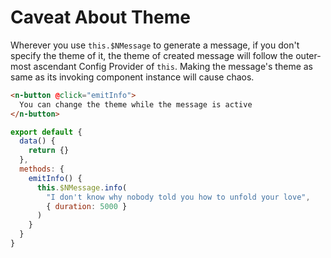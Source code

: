 # Caveat About Theme
Wherever you use `this.$NMessage` to generate a message, if you don't specify the theme of it, the theme of created message will follow the outer-most ascendant Config Provider of `this`. Making the message's theme as same as its invoking component instance will cause chaos.
```html
<n-button @click="emitInfo">
  You can change the theme while the message is active
</n-button>
```

```js
export default {
  data() {
    return {}
  },
  methods: {
    emitInfo() {
      this.$NMessage.info(
        "I don't know why nobody told you how to unfold your love",
        { duration: 5000 }
      )
    }
  }
}
```